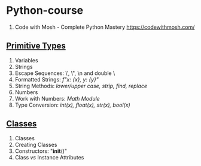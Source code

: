 # Python-course  
1. Code with Mosh - Complete Python Mastery https://codewithmosh.com/  

## [Primitive Types](https://github.com/YuSun058/Python-course/blob/c97d29bf85a050c88928f00d9ddd9a3b111aa838/Primitive%20Types/primitive_types.pdf)
1. Variables
2. Strings
3. Escape Sequences: \\',  \\",   \n and double \
4. Formatted Strings: *f"x: {x}, y: {y}"*
5. String Methods: *lower/upper case, strip, find, replace*
6. Numbers
7. Work with Numbers: *Math Module*
8. Type Conversion: *int(x), float(x), str(x), bool(x)* 

## [Classes](https://github.com/YuSun058/Python-course/blob/3c27694848155ca3f53b606fe3109d1e1f3a2aae/Classes/classes.pdf)
1. Classes
2. Creating Classes
3. Constructors: "__init__()"
4. Class *vs* Instance Attributes

